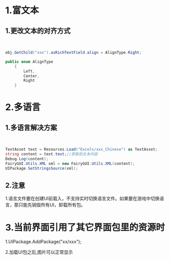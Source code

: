 #   1.富文本 

##     1.更改文本的对齐方式

​     

```c#
obj.GetChild("xxx").asRichTextField.align = AlignType.Right;

public enum AlignType
    {
        Left,
        Center,
        Right
    }
```

# 2.多语言

##   1.多语言解决方案

​    

```c#
TextAsset text = Resources.Load("Excels/xxx_Chinese") as TextAsset;
string content = text.text;//获取到文本内容
Debug.Log(content);
FairyGUI.Utils.XML xml = new FairyGUI.Utils.XML(content);
UIPackage.SetStringsSource(xml);
```

## 2.注意

  1.语言文件要在创建UI前载入，不支持实时切换语言文件。如果要在游戏中切换语言，那只能先销毁所有UI，卸载所有包。

# 3.当前界面引用了其它界面包里的资源时

 1.UIPackage.AddPackage("xx/xxx");

 2.加载UI包之后,图片可以正常显示

